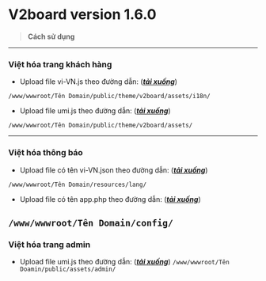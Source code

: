 # V2board version 1.6.0
> **Cách sử dụng**
---------------------------------------------------------------------------------  
###  Việt hóa trang khách hàng
 
- Upload file vi-VN.js theo đường dẫn:  ([***tải xuống***]())

`/www/wwwroot/Tên Domain/public/theme/v2board/assets/i18n/`

- Upload file umi.js theo đường dẫn:  ([***tải xuống***]())

`/www/wwwroot/Tên Domain/public/theme/v2board/assets/`

---------------------------------------------------------------------------------  
###  Việt hóa thông báo

- Upload file có tên vi-VN.json theo đường dẫn:  ([***tải xuống***]())

`/www/wwwroot/Tên Domain/resources/lang/`

- Upload file có tên app.php theo đường dẫn:  ([***tải xuống***]())

`/www/wwwroot/Tên Domain/config/`
---------------------------------------------------------------------------------  
### Việt hóa trang admin

- Upload file umi.js theo đường dẫn:  ([***tải xuống***]())
`/www/wwwroot/Tên Doamin/public/assets/admin/`

